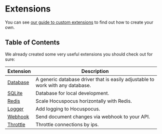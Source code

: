 # Extensions

You can see [our guide to custom extensions](/guides/custom-extensions) to find out how to create your own.

## Table of Contents

We already created some very useful extensions you should check out for sure:

| Extension                                                  | Description                                                                    |
|------------------------------------------------------------|--------------------------------------------------------------------------------|
| [Database](/server/extensions/database)                    | A generic database driver that is easily adjustable to work with any database. |
| [SQLite](/server/extensions/sqlite)                        | Database for local development.                                                |
| [Redis](/server/extensions/redis)                          | Scale Hocuspocus horizontally with Redis.                                      |
| [Logger](/server/extensions/logger)                        | Add logging to Hocuspocus.                                                     |
| [Webhook](/server/extensions/webhook)                      | Send document changes via webhook to your API.                                 |
| [Throttle](/server/extensions/throttle)                    | Throttle connections by ips.                                                   |
